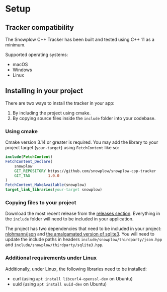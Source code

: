 # Setup

## Tracker compatibility

The Snowplow C++ Tracker has been built and tested using C++ 11 as a minimum.

Supported operating systems:

* macOS
* Windows
* Linux

## Installing in your project

There are two ways to install the tracker in your app:

1. By including the project using cmake.
2. By copying source files inside the `include` folder into your codebase.

### Using cmake

Cmake version 3.14 or greater is required. You may add the library to your project target (`your-target`) using `FetchContent` like so:

```cmake
include(FetchContent)
FetchContent_Declare(
    snowplow
    GIT_REPOSITORY https://github.com/snowplow/snowplow-cpp-tracker
    GIT_TAG        1.0.0
)
FetchContent_MakeAvailable(snowplow)
target_link_libraries(your-target snowplow)
```

### Copying files to your project

Download the most recent release from the [releases section](https://github.com/snowplow/snowplow-cpp-tracker/releases). Everything in the `include` folder will need to be included in your application.

The project has two dependencies that need to be included in your project: [nlohmann/json](https://github.com/nlohmann/json) and [the amalgamated version of sqlite3](https://www.sqlite.org/download.html). You will need to update the include paths in headers `include/snowplow/thirdparty/json.hpp` and `include/snowplow/thirdparty/sqlite3.hpp`.

### Additional requirements under Linux

Additionally, under Linux, the following libraries need to be installed:

* curl (using `apt install libcurl4-openssl-dev` on Ubuntu)
* uuid (using `apt install uuid-dev` on Ubuntu)
